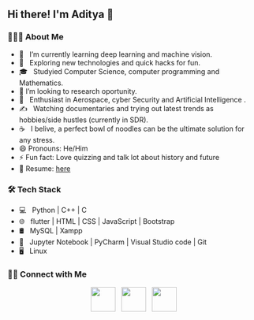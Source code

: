 ## Hi there! I'm Aditya 👋 

### 👨🏻‍💻 About Me

- 🔭 &nbsp; I’m currently learning deep learning and machine vision.
- 🤔 &nbsp; Exploring new technologies and quick hacks for fun.  
- 🎓 &nbsp; Studyied Computer Science, computer programming and Mathematics.
- 👯 I’m looking to research oportunity. 
- 🌱 &nbsp; Enthusiast in Aerospace, cyber Security and Artificial Intelligence .
- ✍️ &nbsp; Watching documentaries  and trying out latest trends as hobbies/side hustles (currently in SDR).
- ☕ &nbsp; I belive, a perfect bowl of noodles can be the ultimate solution for any stress.
- 😄 Pronouns: He/Him
- ⚡ Fun fact: Love quizzing and talk lot about history and future
- 📝 Resume: [here](https://drive.google.com/file/d/1V3ZuFdALeAODFOe8MBktmgexHOJWYaxI/view)

### 🛠 Tech Stack

- 💻 &nbsp; Python | C++ | C  
- 🌐 &nbsp; flutter | HTML | CSS | JavaScript | Bootstrap 
- 🛢 &nbsp; MySQL | Xampp
- 🔧 &nbsp; Jupyter Notebook | PyCharm | Visual Studio code | Git
- 🖥 &nbsp; Linux


### 🤝🏻 Connect with Me 

<p align="center">
&nbsp; <a href="https://twitter.com/01100001ditya" target="_blank" rel="noopener noreferrer"><img src="https://img.icons8.com/plasticine/100/000000/twitter.png" width="50" /></a>  
<!-- &nbsp; <a href="https://www.instagram.com/the_caffeine__addict/" target="_blank" rel="noopener noreferrer"><img src="https://img.icons8.com/plasticine/100/000000/instagram-new.png" width="50" /></a>   -->
&nbsp; <a href="https://www.linkedin.com/in/adigeek/" target="_blank" rel="noopener noreferrer"><img src="https://img.icons8.com/plasticine/100/000000/linkedin.png" width="50" /></a>
&nbsp; <a href="mailto:adigeak29@gmail.com" target="_blank" rel="noopener noreferrer"><img src="https://img.icons8.com/plasticine/100/000000/gmail.png"  width="50" /></a>
</p>
<!--
**adigeak/Adigeak** is a ✨ _special_ ✨ repository because its `README.md` (this file) appears on your GitHub profile.

Here are some ideas to get you started:

- 🔭 I’m currently working on ...
- 🌱 I’m currently learning ...
- 👯 I’m looking to collaborate on ...
- 🤔 I’m looking for help with ...
- 💬 Ask me about ...
- 📫 How to reach me: ...
- 😄 Pronouns: ...
- ⚡ Fun fact: ...
-->
